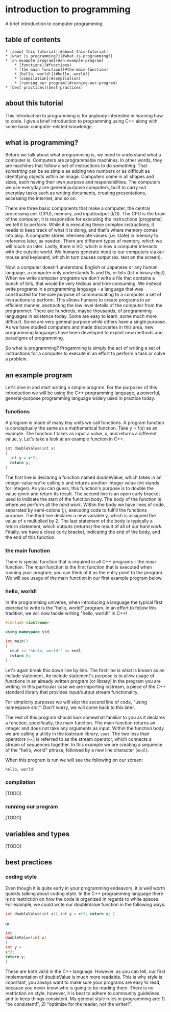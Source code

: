 # introduction to programming
A brief introduction to computer programming.

## table of contents
    * [about this tutorial](#about-this-tutorial)
    * [what is programming?](#what-is-programming?)
    * [an example program](#an-example-program)
        * [functions](#functions)
        * [the main function](#the-main-function)
        * [hello, world!](#hello,-world!)
        * [compilation](#compilation)
        * [running our program](#running-our-program)
    * [best practices](best-practices)


## about this tutorial
This introduction to programming is for anybody interested in learning how to
code. I give a brief introduction to programming using C++ along with some basic
computer-related knowledge.

## what is programming?
Before we talk about what programming is, we need to understand what a computer
is. Computers are programmable machines. In other words, they are machines that
follow a set of instructions to do *something*. That *something* can be as
simple as adding two numbers or as difficult as identifying objects within an
image. Computers come in all shapes and sizes, each having their own purpose and
responsibilities. The computers we use everyday are general purpose computers,
built to carry out everyday tasks such as writing documents, creating
presentations, accessing the internet, and so on. 

There are three basic components that make a computer, the central processing
unit (CPU), memory, and input/output (I/O). The CPU is the brain of the
computer, it is responsible for executing the instructions (programs) we tell it
to perform. While it is executing these complex instructions, it needs to keep
track of what it is doing, and that's where memory comes into play. A computer
stores intermediate values (i.e. state) in memory to reference later, as needed.
There are different types of memory, which we will touch on later. Lastly, there
is I/O, which is how a computer interacts with the outside world. We humans
generate input to our computers via our mouse and keyboard, which in turn causes
output (ex. text on the screen). 

Now, a computer doesn't understand English or Japanese or any human language, a
computer only understands 1s and 0s, or bits (bit = binary digit). When we write
computer programs we don't write a file that contains a bunch of bits, that
would be very tedious and time consuming. We instead write programs in a
programming language - a language that was constructed for the sole purpose of
communicating to a computer a set of instructions to perform. This allows humans
to create programs in an efficient manner, abstracting the low level details of
the computer from the programmer. There are hundreds, maybe thousands, of
programming languages in existence today. Some are easy to learn, some much more
difficult. Some are very general purpose while others have a single purpose. As
we have studied computers and made discoveries in this area, new programming
languages have been developed to exploit new methods and paradigms of
programming.

So what is programming? Progamming is simply the act of writing a set of
instructions for a computer to execute in an effort to perform a task or solve a
problem.

## an example program
Let's dive in and start writing a simple program. For the purposes of this
introduction we will be using the C++ programming language, a powerful,
general-purpose programming language widely used in practice today. 

### functions
A program is made of many tiny units we call functions. A program function is
conceptually the same as a mathematical function. Take y = f(x) as an example. 
The function f takes as input a value, x, and returns a different value, y. 
Let's take a look at an example function in C++.
```c++
int doubleValue(int x) 
{
  int y = x*2;
  return y;
}
```
The first line is declaring a function named doubleValue, which takes in an
integer value we're calling x and returns another integer value (int stands for
integer). As you can guess, this function's purpose is to double the value given
and return its result. The second line is an open curly bracket used to indicate
the start of the function body. The body of the function is where we perform all
the *hard work*. Within the body we have lines of code, separated by semi-colons
(;), executing code to fulfill the functions purpose.  The third line declares a
new variable y, which is assigned the value of x multiplied by 2. The last
statement of the body is typically a return statement, which outputs (returns)
the result of all of our *hard work*.  Finally, we have a close curly bracket,
indicating the end of the body, and the end of this function.

### the main function
There is special function that is required in all C++ programs - the *main*
function. The *main* function is the first function that is executed when
running your program; you can think of it as the entry point to the program. We
will see usage of the main function in our first example program below. 

### hello, world!
In the programming universe, when introducing a language the typical first
exercise to write is the "hello, world!" program. In an effort to follow this
tradition, we will now tackle writing "hello, world!" in C++! 
```c++
#include <iostream>

using namespace std;

int main()
{
  cout << "hello, world!" << endl;
  return 0;
}
```
Let's again break this down line by line. The first line is what is known as an
include statement. An include statement's purpose is to allow usage of functions
in an already written program (or library) in the program you are writing. In
this particular case we are importing iostream, a piece of the C++ standard
library that provides input/output stream functionality.

For simplicity purposes we will skip the second line of code, "using namespace
std;". Don't worry, we will come back to this later. 

The rest of this program should look somewhat familiar to you as it declares a
function, specifically, the main function. The main function returns an integer
and does not take any arguments as input. Within the function body we are
calling a utility in the iostream library, `cout`. The two less than operators
(`<<`) is referred to as the stream operator, which connects a stream of 
sequences together. In this example we are creating a sequence of the "hello,
world" phrase, followed by a new line character (`endl`). 

When this program is run we will see the following on our screen:
```
hello, world!
```

### compilation
[TODO]

### running our program
[TODO]

## variables and types
[TODO]

## best practices 

### coding style
Even though it is quite early in your programming endeavors, it is well worth
quickly talking about coding style. In the C++ programming language there is no
restriction on how the code is organized in regards to white spaces. For
example, we could write our doubleValue function in the following ways:
```c++
int doubleValue(int x){ int y = x*2; return y; }
```
or
```c++
int 
doubleValue(int x)
{
int y = 
x*2;
return y;
}
```
These are both valid in the C++ language. However, as you can tell, our first
implementation of doubleValue is much more readable. This is why style is
important, you always want to make sure your programs are easy to read, because
you never know who is going to be reading them. There is no restriction on
style, however, it is best to adhere to community guidelines and to keep things
consistent. My general style rules in programming are: 1) "be consistent!", 
2) "optimize for the reader, not the writer!".

